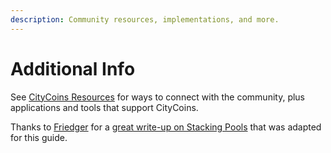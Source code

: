 ```yaml
---
description: Community resources, implementations, and more.
---
```


# Additional Info

See [CityCoins Resources](broken-reference) for ways to connect with the community, plus applications and tools that support CityCoins.

Thanks to [Friedger](https://friedger.de) for a [great write-up on Stacking Pools](https://app.sigle.io/friedger.id/UOvy85BCSD-bjlrv\_6q74) that was adapted for this guide.
